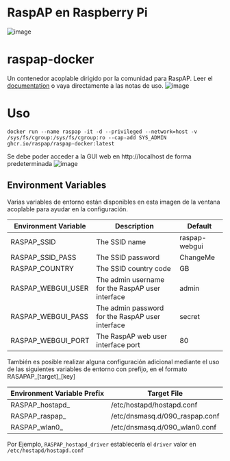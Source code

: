 # RaspAP en Raspberry Pi 
![image](https://github.com/TecnologyCASM/PiHoleUnbound/assets/107158068/b3474568-47f7-4da9-93b7-895f1d9f921a)

# raspap-docker
Un contenedor acoplable dirigido por la comunidad para RaspAP. Leer el [documentation](https://docs.raspap.com/docker/) o vaya directamente a las notas de uso.
![image](https://github.com/TecnologyCASM/PiHoleUnbound/assets/107158068/5a5b8c74-b5c3-42d4-b4f2-f18345831650)

# Uso
```
docker run --name raspap -it -d --privileged --network=host -v /sys/fs/cgroup:/sys/fs/cgroup:ro --cap-add SYS_ADMIN ghcr.io/raspap/raspap-docker:latest
```
Se debe poder acceder a la GUI web en http://localhost de forma predeterminada
![image](https://github.com/TecnologyCASM/PiHoleUnbound/assets/107158068/8feeb8e3-14f8-4034-b953-038b68b43101)

## Environment Variables
Varias variables de entorno están disponibles en esta imagen de la ventana acoplable para ayudar en la configuración.

| Environment Variable   | Description                                      | Default       |
|------------------------|--------------------------------------------------|---------------|
| RASPAP_SSID            | The SSID name                                    | raspap-webgui |
| RASPAP_SSID_PASS       | The SSID password                                | ChangeMe      |
| RASPAP_COUNTRY         | The SSID country code                            | GB            |
| RASPAP_WEBGUI_USER     | The admin username for the RaspAP user interface | admin         |
| RASPAP_WEBGUI_PASS     | The admin password for the RaspAP user interface | secret        |
| RASPAP_WEBGUI_PORT     | The RaspAP web user interface port               | 80            |

También es posible realizar alguna configuración adicional mediante el uso de las siguientes variables de entorno con prefijo, en el formato RASAPAP_\[target]_\[key]

| Environment Variable Prefix | Target File                    |
|-----------------------------|--------------------------------|
| RASPAP_hostapd_             | /etc/hostapd/hostapd.conf      |
| RASPAP_raspap_              | /etc/dnsmasq.d/090_raspap.conf |
| RASPAP_wlan0_               | /etc/dnsmasq.d/090_wlan0.conf  |

Por Ejemplo, `RASPAP_hostapd_driver` establecería el `driver` valor en `/etc/hostapd/hostapd.conf`

